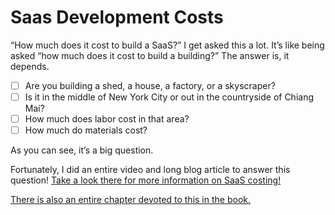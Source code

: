 # Saas Development Costs

“How much does it cost to build a SaaS?” I get asked this a lot. It’s like being asked “how much does it cost to build a building?” The answer is, it depends. 

* [ ] Are you building a shed, a house, a factory, or a skyscraper?
* [ ] Is it in the middle of New York City or out in the countryside of Chiang Mai?
* [ ] How much does labor cost in that area?
* [ ] How much do materials cost?

As you can see, it’s a big question.

Fortunately, I did an entire video and long blog article to answer this question! [Take a look there for more information on SaaS costing! ](https://jhmediagroup.com/blog/2018/07/17/how-to-calculate-your-cost-to-build-a-saas-system/)

[There is also an entire chapter devoted to this in the book.](../../the-business-of-saas/costing-your-system.md)

